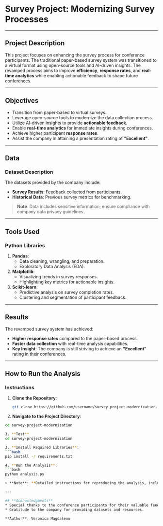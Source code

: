# **Survey Project: Modernizing Survey Processes**

---

## **Project Description**
This project focuses on enhancing the survey process for conference participants. The traditional paper-based survey system was transitioned to a virtual format using open-source tools and AI-driven insights. The revamped process aims to improve **efficiency**, **response rates**, and **real-time analytics** while enabling actionable feedback to shape future conferences.

---

## **Objectives**
- Transition from paper-based to virtual surveys.
- Leverage open-source tools to modernize the data collection process.
- Utilize AI-driven insights to provide **actionable feedback**.
- Enable **real-time analytics** for immediate insights during conferences.
- Achieve higher participant **response rates**.
- Assist the company in attaining a presentation rating of **"Excellent"**.

---

## **Data**
### **Dataset Description**
The datasets provided by the company include:
- **Survey Results**: Feedback collected from participants.
- **Historical Data**: Previous survey metrics for benchmarking.

> **Note**: Data includes sensitive information; ensure compliance with company data privacy guidelines.

---

## **Tools Used**
### **Python Libraries**
1. **Pandas**:
   - Data cleaning, wrangling, and preparation.
   - Exploratory Data Analysis (EDA).
2. **Matplotlib**:
   - Visualizing trends in survey responses.
   - Highlighting key metrics for actionable insights.
3. **Scikit-learn**:
   - Predictive analysis on survey completion rates.
   - Clustering and segmentation of participant feedback.

---

## **Results**
The revamped survey system has achieved:
- **Higher response rates** compared to the paper-based process.
- **Faster data collection** with real-time analysis capabilities.
- **Key Insight**: The company is still striving to achieve an **"Excellent"** rating in their conferences.

---

## **How to Run the Analysis**
### **Instructions**
1. **Clone the Repository**:
   ```bash
   git clone https://github.com/username/survey-project-modernization.git

2. **Navigate to the Project Directory**:
```bash
cd survey-project-modernization

3. **Test**
cd survey-project-modernization

3. **Install Required Libraries**:
```bash
pip install -r requirements.txt

4. **Run the Analysis**:
```bash
python analysis.py

> **Note**: **Detailed instructions for reproducing the analysis, including dataset preprocessing, will be added soon. Stay tuned!**

---

## **Acknowledgments**
* Special thanks to the conference participants for their valuable feedback.
* Gratitude to the company for providing datasets and resources.

**Author**: Veronica Magdaleno
